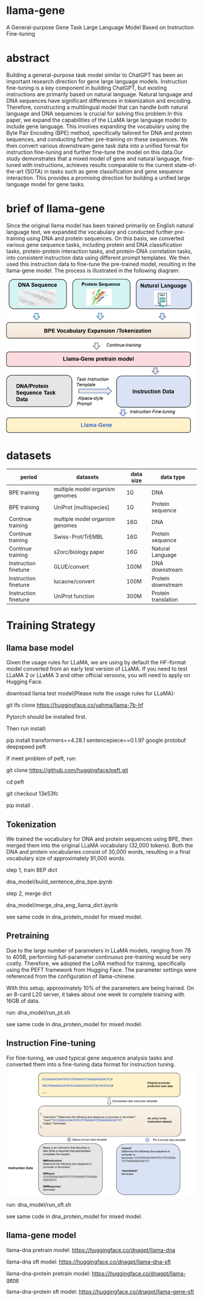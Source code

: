 # llama-gene
A General-purpose Gene Task Large Language Model Based on Instruction Fine-tuning

# abstract
Building a general-purpose task model similar to ChatGPT has been an important research direction for gene large language models. Instruction fine-tuning is a key component in building ChatGPT, but existing instructions are primarily based on natural language. Natural language and DNA sequences have significant differences in tokenization and encoding. Therefore, constructing a multilingual model that can handle both natural language and DNA sequences is crucial for solving this problem.In this paper, we expand the capabilities of the LLaMA large language model to include gene language. This involves expanding the vocabulary using the Byte Pair Encoding (BPE) method, specifically tailored for DNA and protein sequences, and conducting further pre-training on these sequences. We then convert various downstream gene task data into a unified format for instruction fine-tuning and further fine-tune the model on this data.Our study demonstrates that a mixed model of gene and natural language, fine-tuned with instructions, achieves results comparable to the current state-of-the-art (SOTA) in tasks such as gene classification and gene sequence interaction. This provides a promising direction for building a unified large language model for gene tasks.

# brief of llama-gene
Since the original llama model has been trained primarily on English natural language text, we expanded the vocabulary and conducted further pre-training using DNA and protein sequences. On this basis, we converted various gene sequence tasks, including protein and DNA classification tasks, protein-protein interaction tasks, and protein-DNA correlation tasks, into consistent instruction data using different prompt templates. We then used this instruction data to fine-tune the pre-trained model, resulting in the llama-gene model. The process is illustrated in the following diagram:

![Alt Text](./llama-gene.png)

# datasets
| period           | datasets                        | data size | data type         |
|------------------|---------------------------------|-----------|-------------------|
| BPE training     | multiple model organism genomes | 1G        | DNA               |
| BPE training     | UniProt [multispecies]          | 1G        | Protein sequence  |
| Continue training| multiple model organism genomes | 16G       | DNA               |
| Continue training| Swiss-Prot/TrEMBL               | 16G       | Protein sequence  |
| Continue training| s2orc/biology paper             | 16G       | Natural Language  |
| Instruction finetune| GLUE/convert                    | 100M      | DNA downstream    |
| Instruction finetune| lucaone/convert                 | 100M      | Protein downstream|
| Instruction finetune| UniProt function                | 300M      | Protein translation|


# Training Strategy
## llama base model
Given the usage rules for LLaMA, we are using by default the HF-format model converted from an early test version of LLaMA. If you need to test LLaMA 2 or LLaMA 3 and other official versions, you will need to apply on Hugging Face.

download llama test model(Please note the usage rules for LLaMA):

git lfs clone https://huggingface.co/yahma/llama-7b-hf


Pytorch should be installed first.

Then run install:

pip install transformers==4.28.1 sentencepiece==0.1.97 google protobuf deepspeed peft


If  meet problem of peft, run:

git clone https://github.com/huggingface/peft.git

cd peft

git checkout 13e53fc

pip install . 



## Tokenization
We trained the vocabulary for DNA and protein sequences using BPE, then merged them into the original LLaMA vocabulary (32,000 tokens). Both the DNA and protein vocabularies consist of 30,000 words, resulting in a final vocabulary size of approximately 91,000 words.

step 1, train BEP dict

dna_model/build_sentence_dna_bpe.ipynb

step 2, merge dict

dna_model/merge_dna_eng_llama_dict.ipynb

see same code in dna_protein_model for mixed model.


## Pretraining
Due to the large number of parameters in LLaMA models, ranging from 7B to 405B, performing full-parameter continuous pre-training would be very costly. Therefore, we adopted the LoRA method for training, specifically using the PEFT framework from Hugging Face.  The parameter settings were referenced from the configuration of llama-chinese.

With this setup, approximately 10% of the parameters are being trained. On an 8-card L20 server, it takes about one week to complete training with 16GB of data.

run:
dna_model/run_pt.sh

see same code in dna_protein_model for mixed model.


## Instruction Fine-tuning
For fine-tuning, we used typical gene sequence analysis tasks and converted them into a fine-tuning data format for instruction tuning.

![Alt Text](./sft.png)

run:
dna_model/run_sft.sh

see same code in dna_protein_model for mixed model.

## llama-gene model

llama-dna pretrain model: https://huggingface.co/dnagpt/llama-dna 

llama-dna sft model:  https://huggingface.co/dnagpt/llama-dna-sft

llama-dna-protein pretrain model: https://huggingface.co/dnagpt/llama-gene

llama-dna-protein sft model:  https://huggingface.co/dnagpt/llama-gene-sft



